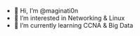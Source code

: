 - 👋 Hi, I’m @maginati0n
- 👀 I’m interested in Networking & Linux
- 🌱 I’m currently learning CCNA & Big Data
<!---
maginati0n/maginati0n is a ✨ special ✨ repository because its `README.md` (this file) appears on your GitHub profile.
You can click the Preview link to take a look at your changes.
--->
